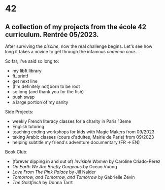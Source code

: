# 42
## A collection of my projects from the école 42 curriculum. Rentrée 05/2023.
After surviving the _piscine_, now the real challenge begins. Let's see how long it takes a novice to get through the infamous _common core_...

So far, I've said so long to:
- my libft library
- ft_printf
- get next line
- (I'm definitely not)born to be root
- so long (and thank you for the fish)
- push swap
- a large portion of my sanity

Side Projects:
- weekly French literacy classes for a charity in Paris 13eme
- English tutoring
- teaching coding workshops for kids with Magic Makers from 09/2023
- taking Arabic classes (cours d'adultes, Mairie de Paris) from 09/2023
- helping subtitle my friend's adventure documentary (FR -> EN)

Book Club:
- (forever dipping in and out of) _Invisible Women_ by Caroline Criado-Perez
- _On Earth We Are Briefly Gorgeous_ by Ocean Vuong
- _Love From The Pink Palace_ by Jill Nalder
- _Tomorrow, and Tomorrow, and Tomorrow_ by Gabrielle Zevin
- _The Goldfinch_ by Donna Tarrt
